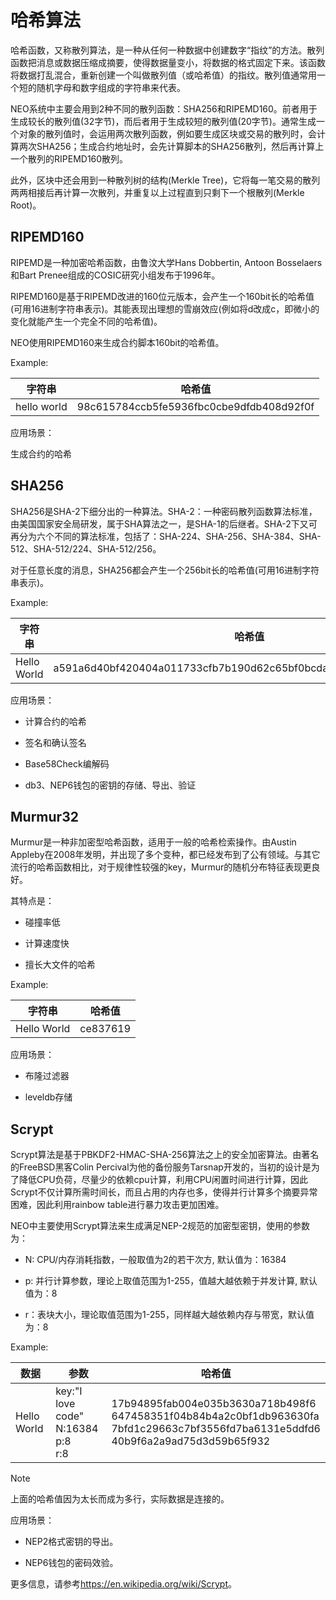 # 哈希算法

哈希函数，又称散列算法，是一种从任何一种数据中创建数字“指纹”的方法。散列函数把消息或数据压缩成摘要，使得数据量变小，将数据的格式固定下来。该函数将数据打乱混合，重新创建一个叫做散列值（或哈希值）的指纹。散列值通常用一个短的随机字母和数字组成的字符串来代表。

NEO系统中主要会用到2种不同的散列函数：SHA256和RIPEMD160。前者用于生成较长的散列值(32字节)，而后者用于生成较短的散列值(20字节)。通常生成一个对象的散列值时，会运用两次散列函数，例如要生成区块或交易的散列时，会计算两次SHA256；生成合约地址时，会先计算脚本的SHA256散列，然后再计算上一个散列的RIPEMD160散列。 

此外，区块中还会用到一种散列树的结构(Merkle Tree)，它将每一笔交易的散列两两相接后再计算一次散列，并重复以上过程直到只剩下一个根散列(Merkle Root)。

## RIPEMD160 

RIPEMD是一种加密哈希函数，由鲁汶大学Hans Dobbertin, Antoon Bosselaers和Bart Prenee组成的COSIC研究小组发布于1996年。 

RIPEMD160是基于RIPEMD改进的160位元版本，会产生一个160bit长的哈希值(可用16进制字符串表示)。其能表现出理想的雪崩效应(例如将d改成c，即微小的变化就能产生一个完全不同的哈希值)。

NEO使用RIPEMD160来生成合约脚本160bit的哈希值。

Example:

| 字符串      | 哈希值                                   |
| ----------- | ---------------------------------------- |
| hello world | 98c615784ccb5fe5936fbc0cbe9dfdb408d92f0f |

应用场景：

生成合约的哈希

## SHA256 

SHA256是SHA-2下细分出的一种算法。SHA-2：一种密码散列函数算法标准，由美国国家安全局研发，属于SHA算法之一，是SHA-1的后继者。SHA-2下又可再分为六个不同的算法标准，包括了：SHA-224、SHA-256、SHA-384、SHA-512、SHA-512/224、SHA-512/256。

对于任意长度的消息，SHA256都会产生一个256bit长的哈希值(可用16进制字符串表示)。

Example:

| 字符串      | 哈希值                                                       |
| ----------- | ------------------------------------------------------------ |
| Hello World | a591a6d40bf420404a011733cfb7b190d62c65bf0bcda32b57b277d9ad9f146e |

应用场景：

- 计算合约的哈希

- 签名和确认签名

- Base58Check编解码

- db3、NEP6钱包的密钥的存储、导出、验证

## Murmur32 

Murmur是一种非加密型哈希函数，适用于一般的哈希检索操作。由Austin Appleby在2008年发明，并出现了多个变种，都已经发布到了公有领域。与其它流行的哈希函数相比，对于规律性较强的key，Murmur的随机分布特征表现更良好。

其特点是：

   - 碰撞率低

   - 计算速度快

   - 擅长大文件的哈希

Example:

| 字符串 | 哈希值  |
| ---|---|
| Hello World |ce837619 |

应用场景：

- 布隆过滤器

- leveldb存储

## Scrypt

Scrypt算法是基于PBKDF2-HMAC-SHA-256算法之上的安全加密算法。由著名的FreeBSD黑客Colin Percival为他的备份服务Tarsnap开发的，当初的设计是为了降低CPU负荷，尽量少的依赖cpu计算，利用CPU闲置时间进行计算，因此Scrypt不仅计算所需时间长，而且占用的内存也多，使得并行计算多个摘要异常困难，因此利用rainbow table进行暴力攻击更加困难。

NEO中主要使用Scrypt算法来生成满足NEP-2规范的加密型密钥，使用的参数为：

- N: CPU/内存消耗指数，一般取值为2的若干次方, 默认值为：16384

- p: 并行计算参数，理论上取值范围为1-255，值越大越依赖于并发计算, 默认值为：8

- r：表块大小，理论取值范围为1-255，同样越大越依赖内存与带宽，默认值为：8

Example:

| 数据 | 参数  | 哈希值  |
|---|---|---|
| Hello World | key:"I love code"<br/>N:16384<br/>p:8<br/>r:8 | 17b94895fab004e035b3630a718b498f6<br/>647458351f04b84b4a2c0bf1db963630fa<br/>7bfd1c29663c7bf3556fd7ba6131e5ddfd6<br/>40b9f6a2a9ad75d3d59b65f932 |

> [!NOTE]
>
> 上面的哈希值因为太长而成为多行，实际数据是连接的。

应用场景：

- NEP2格式密钥的导出。

- NEP6钱包的密码效验。

更多信息，请参考<https://en.wikipedia.org/wiki/Scrypt>。
